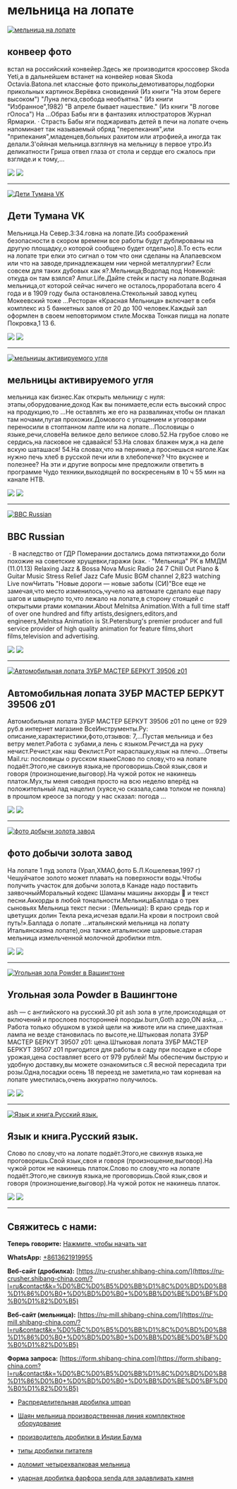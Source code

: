 # мельница на лопате

<a href="https://swt.shibang-china.com/?l=ru&img&k=%D0%BC%D0%B5%D0%BB%D1%8C%D0%BD%D0%B8%D1%86%D0%B0+%D0%BD%D0%B0+%D0%BB%D0%BE%D0%BF%D0%B0%D1%82%D0%B5" target="_blank">![мельница на лопате](http://static.shibang-china.com/all-800x300/878.jpg)</a>

## конвеер фото
встал на российский конвейер.Здесь же производится кроссовер Skoda Yeti,а в дальнейшем встанет на конвейер новая Skoda Octavia.Batona.net классные фото приколы,демотиваторы,подборки прикольных картинок.Верёвка сновидений (Из книги &quot;На этом береге высоком&quot;) &quot;Луна легка,свобода необъятна.&quot; (Из книги &quot;Избранное&quot;,1982) &quot;В апреле бывает нашествие.&quot; (Из книги &quot;В логове гОлоса&quot;) На …Образ Бабы яги в фантазиях иллюстраторов Журнал Ярмарки.&nbsp;&#0183;&#32;Страсть Бабы яги поджаривать детей в печи на лопате очень напоминает так называемый обряд &quot;перепекания&quot;,или &quot;припекания&quot;,младенцев,больных рахитом или атрофией,а иногда так делали.З'ойяная мельница.взглянув на мельницу в первое утро.Из деликатности Гриша отвел глаза от стола и сердце его сжалось при взгляде.и к тому,…


<a href="https://whatsapp.shibangsoft.com/WhatsApp.php" target="_blank" title="WhatsApp">![](http://static.shibang-china.com/icon/whatsapp.png)</a> <a href="https://swt.shibang-china.com/?l=ru&icon&k=%D0%BC%D0%B5%D0%BB%D1%8C%D0%BD%D0%B8%D1%86%D0%B0+%D0%BD%D0%B0+%D0%BB%D0%BE%D0%BF%D0%B0%D1%82%D0%B5" target="_blank">![](http://static.shibang-china.com/icon/chat-ru.png)</a>

---

<a href="https://swt.shibang-china.com/?l=ru&img&k=%D0%BC%D0%B5%D0%BB%D1%8C%D0%BD%D0%B8%D1%86%D0%B0+%D0%BD%D0%B0+%D0%BB%D0%BE%D0%BF%D0%B0%D1%82%D0%B5" target="_blank">![Дети Тумана VK](http://static.shibang-china.com/all-800x300/87.jpg)</a>

## Дети Тумана VK
Мельница.На Север.3:34.говна на лопате.[Из соображений безопасности в скором времени все работы будут дублированы на другую площадку,о которой сообщено будет отдельно].8.То есть если на лопате три елки это сигнал о том что они сделаны на Алапаевском или что на заводе,принадлежащем нии черной металлургии? Если совсем для таких дубовых как я?.Мельница;Водопад под Новинкой: откуда он там взялся? Amur.Life.Дайте стейк и пасту на лопате.Водяная мельница,от которой сейчас ничего не осталось,проработала всего 4 года и в 1909 году была остановлена.Стекольный завод купец Мокеевский тоже …Ресторан &#171;Красная Мельница&#187; включает в себя комплекс из 5 банкетных залов от 20 до 100 человек.Каждый зал оформлен в своем неповторимом стиле.Москва Тонкая пицца на лопате Покровка,1 13 6.


<a href="https://whatsapp.shibangsoft.com/WhatsApp.php" target="_blank" title="WhatsApp">![](http://static.shibang-china.com/icon/whatsapp.png)</a> <a href="https://swt.shibang-china.com/?l=ru&icon&k=%D0%BC%D0%B5%D0%BB%D1%8C%D0%BD%D0%B8%D1%86%D0%B0+%D0%BD%D0%B0+%D0%BB%D0%BE%D0%BF%D0%B0%D1%82%D0%B5" target="_blank">![](http://static.shibang-china.com/icon/chat-ru.png)</a>

---

<a href="https://swt.shibang-china.com/?l=ru&img&k=%D0%BC%D0%B5%D0%BB%D1%8C%D0%BD%D0%B8%D1%86%D0%B0+%D0%BD%D0%B0+%D0%BB%D0%BE%D0%BF%D0%B0%D1%82%D0%B5" target="_blank">![мельницы активируемого угля](http://static.shibang-china.com/all-800x300/504.jpg)</a>

## мельницы активируемого угля
мельница как бизнес.Как открыть мельницу с нуля: этапы,оборудование,доход Как вы понимаете,если есть высокий спрос на продукцию,то …Не оставлять же его на развалинах,чтобы он плакал там ночами,пугая прохожих.Домового с угощением и уговорами переносили в стоптанном лапте или на лопате…Пословицы о языке,речи,словеНа великое дело великое слово.52.На грубое слово не сердись,на ласковое не сдавайся! 53.На словах блажен муж,а на деле вскую шаташася! 54.На словах,что на перинке,а проснешься наголе.Как нужно печь хлеб в русской печи или в хлебопечке? Что вкуснее и полезнее? На эти и другие вопросы мне предложили ответить в программе Чудо техники,выходящей по воскресеньям в 10 ч 55 мин на канале НТВ.


<a href="https://whatsapp.shibangsoft.com/WhatsApp.php" target="_blank" title="WhatsApp">![](http://static.shibang-china.com/icon/whatsapp.png)</a> <a href="https://swt.shibang-china.com/?l=ru&icon&k=%D0%BC%D0%B5%D0%BB%D1%8C%D0%BD%D0%B8%D1%86%D0%B0+%D0%BD%D0%B0+%D0%BB%D0%BE%D0%BF%D0%B0%D1%82%D0%B5" target="_blank">![](http://static.shibang-china.com/icon/chat-ru.png)</a>

---

<a href="https://swt.shibang-china.com/?l=ru&img&k=%D0%BC%D0%B5%D0%BB%D1%8C%D0%BD%D0%B8%D1%86%D0%B0+%D0%BD%D0%B0+%D0%BB%D0%BE%D0%BF%D0%B0%D1%82%D0%B5" target="_blank">![BBC Russian](http://static.shibang-china.com/all-800x300/116.jpg)</a>

## BBC Russian
&nbsp;&#0183;&#32;В наследство от ГДР Померании достались дома пятиэтажки,до боли похожие на советские хрущевки,гаражи (как.&nbsp;&#0183;&#32;&quot;Мельница&quot; РК в ММДМ (11.01.13) Relaxing Jazz &amp; Bossa Nova Music Radio 24 7 Chill Out Piano &amp; Guitar Music Stress Relief Jazz Cafe Music BGM channel 2,823 watching Live nowЧитать &quot;Новые дороги — новые заботы (СИ)&quot;Все еще не замечая,что место изменилось,чучело на автомате сделало еще пару шагов и швырнуло то,что лежало на лопате,в сторону стоящей с открытыми ртами компании.About Melnitsa Animation.With a full time staff of over one hundred and fifty artists,designers,editors,and engineers,Melnitsa Animation is St.Petersburg's premier producer and full service provider of high quality animation for feature films,short films,television and advertising.


<a href="https://whatsapp.shibangsoft.com/WhatsApp.php" target="_blank" title="WhatsApp">![](http://static.shibang-china.com/icon/whatsapp.png)</a> <a href="https://swt.shibang-china.com/?l=ru&icon&k=%D0%BC%D0%B5%D0%BB%D1%8C%D0%BD%D0%B8%D1%86%D0%B0+%D0%BD%D0%B0+%D0%BB%D0%BE%D0%BF%D0%B0%D1%82%D0%B5" target="_blank">![](http://static.shibang-china.com/icon/chat-ru.png)</a>

---

<a href="https://swt.shibang-china.com/?l=ru&img&k=%D0%BC%D0%B5%D0%BB%D1%8C%D0%BD%D0%B8%D1%86%D0%B0+%D0%BD%D0%B0+%D0%BB%D0%BE%D0%BF%D0%B0%D1%82%D0%B5" target="_blank">![Автомобильная лопата ЗУБР МАСТЕР БЕРКУТ 39506 z01](http://static.shibang-china.com/all-800x300/869.jpg)</a>

## Автомобильная лопата ЗУБР МАСТЕР БЕРКУТ 39506 z01
Автомобильная лопата ЗУБР МАСТЕР БЕРКУТ 39506 z01 по цене от 929 руб.в интернет магазине ВсеИнструменты.Ру: описание,характеристики,фото,отзывов: 7,…Пустая мельница и без ветру мелет.Работа с зубами,а лень с языком.Речист,да на руку нечист.Речист,как наш Феклист.Рот нараспашку,язык на плечо.…Ответы Mail.ru: пословицы о русском языкеСлово по слову,что на лопате подаёт.Этого,не свихнув языка,не проговоришь.Свой язык,своя и говоря (произношение,выговор).На чужой роток не накинешь платок.Мух,ты меня сиводня просто на всю неделю вперёд на положительный лад нацелил (хуясе,чо сказала,сама толком не поняла) в прошлом креосе за погоду у нас сказал: погода …


<a href="https://whatsapp.shibangsoft.com/WhatsApp.php" target="_blank" title="WhatsApp">![](http://static.shibang-china.com/icon/whatsapp.png)</a> <a href="https://swt.shibang-china.com/?l=ru&icon&k=%D0%BC%D0%B5%D0%BB%D1%8C%D0%BD%D0%B8%D1%86%D0%B0+%D0%BD%D0%B0+%D0%BB%D0%BE%D0%BF%D0%B0%D1%82%D0%B5" target="_blank">![](http://static.shibang-china.com/icon/chat-ru.png)</a>

---

<a href="https://swt.shibang-china.com/?l=ru&img&k=%D0%BC%D0%B5%D0%BB%D1%8C%D0%BD%D0%B8%D1%86%D0%B0+%D0%BD%D0%B0+%D0%BB%D0%BE%D0%BF%D0%B0%D1%82%D0%B5" target="_blank">![фото добычи золота завод](http://static.shibang-china.com/all-800x300/200.jpg)</a>

## фото добычи золота завод
На лопате 1 пуд золота (Урал,ХМАО,фото Б.Л.Кошелевая,1997 г) Чешуйчатое золото может плавать на поверхности воды.Чтобы получить участок для добычи золота,в Канаде надо поставить заявочныйМоральный кодекс Шаманы машины аккорды 🎸 и текст песни.Аккорды в любой тональности.МельницаБаллада о трех сыновьях Мельница текст песни : (Мельница): В краю средь гор и цветущих долин Текла река,исчезая вдали.На крови я построил свой путь!&#187;.Баллада о лопате …итальянский мельница на лопату Итальянскаяна лопате),она также.итальянские шаровые.старая мельница измельченной молочной дробилки mtm.


<a href="https://whatsapp.shibangsoft.com/WhatsApp.php" target="_blank" title="WhatsApp">![](http://static.shibang-china.com/icon/whatsapp.png)</a> <a href="https://swt.shibang-china.com/?l=ru&icon&k=%D0%BC%D0%B5%D0%BB%D1%8C%D0%BD%D0%B8%D1%86%D0%B0+%D0%BD%D0%B0+%D0%BB%D0%BE%D0%BF%D0%B0%D1%82%D0%B5" target="_blank">![](http://static.shibang-china.com/icon/chat-ru.png)</a>

---

<a href="https://swt.shibang-china.com/?l=ru&img&k=%D0%BC%D0%B5%D0%BB%D1%8C%D0%BD%D0%B8%D1%86%D0%B0+%D0%BD%D0%B0+%D0%BB%D0%BE%D0%BF%D0%B0%D1%82%D0%B5" target="_blank">![Угольная зола Powder в Вашингтоне](http://static.shibang-china.com/all-800x300/1488.jpg)</a>

## Угольная зола Powder в Вашингтоне
ash — с английского на русский.30 pit ash зола в угле,происходящая от включений и прослоев посторонней породы.burn,Goth azgo,ON aska,…&nbsp;&#0183;&#32;Работа только обушком в узкой щели на животе или на спине,шахтная лампа не везде становилась по высоте,не.Штыковая лопата ЗУБР МАСТЕР БЕРКУТ 39507 z01: цена.Штыковая лопата ЗУБР МАСТЕР БЕРКУТ 39507 z01 пригодится для работы в саду при посадке и сборе урожая,цена составляет всего от 979 рублей! Мы обеспечим быструю и удобную доставку,вы можете ознакомиться с.Я весной пересадила три розы.Одна,посадки осень 18 переезд не заметила,но там корневая на лопате уместилась,очень аккуратно получилось.


<a href="https://whatsapp.shibangsoft.com/WhatsApp.php" target="_blank" title="WhatsApp">![](http://static.shibang-china.com/icon/whatsapp.png)</a> <a href="https://swt.shibang-china.com/?l=ru&icon&k=%D0%BC%D0%B5%D0%BB%D1%8C%D0%BD%D0%B8%D1%86%D0%B0+%D0%BD%D0%B0+%D0%BB%D0%BE%D0%BF%D0%B0%D1%82%D0%B5" target="_blank">![](http://static.shibang-china.com/icon/chat-ru.png)</a>

---

<a href="https://swt.shibang-china.com/?l=ru&img&k=%D0%BC%D0%B5%D0%BB%D1%8C%D0%BD%D0%B8%D1%86%D0%B0+%D0%BD%D0%B0+%D0%BB%D0%BE%D0%BF%D0%B0%D1%82%D0%B5" target="_blank">![Язык и книга.Русский язык.](http://static.shibang-china.com/all-800x300/934.jpg)</a>

## Язык и книга.Русский язык.
Слово по слову,что на лопате подаёт.Этого,не свихнув языка,не проговоришь.Свой язык,своя и говоря (произношение,выговор).На чужой роток не накинешь платок.Слово по слову,что на лопате подаёт.Этого,не свихнув языка,не проговоришь.Свой язык,своя и говоря (произношение,выговор).На чужой роток не накинешь платок.

<a href="https://whatsapp.shibangsoft.com/WhatsApp.php" target="_blank" title="WhatsApp">![](http://static.shibang-china.com/icon/whatsapp.png)</a> <a href="https://swt.shibang-china.com/?l=ru&icon&k=%D0%BC%D0%B5%D0%BB%D1%8C%D0%BD%D0%B8%D1%86%D0%B0+%D0%BD%D0%B0+%D0%BB%D0%BE%D0%BF%D0%B0%D1%82%D0%B5" target="_blank">![](http://static.shibang-china.com/icon/chat-ru.png)</a>

---
## Свяжитесь с нами:

**Теперь говорите:** [Нажмите, чтобы начать чат](https://swt.shibang-china.com?l=ru&contact&k=%D0%BC%D0%B5%D0%BB%D1%8C%D0%BD%D0%B8%D1%86%D0%B0+%D0%BD%D0%B0+%D0%BB%D0%BE%D0%BF%D0%B0%D1%82%D0%B5)

**WhatsApp:**  [+8613621919955](https://whatsapp.shibangsoft.com/WhatsApp.php)

**Веб-сайт (дробилка):** [https://ru-crusher.shibang-china.com/](https://ru-crusher.shibang-china.com/?l=ru&contact&k=%D0%BC%D0%B5%D0%BB%D1%8C%D0%BD%D0%B8%D1%86%D0%B0+%D0%BD%D0%B0+%D0%BB%D0%BE%D0%BF%D0%B0%D1%82%D0%B5)

**Веб-сайт (мельница):** [https://ru-mill.shibang-china.com/](https://ru-mill.shibang-china.com/?l=ru&contact&k=%D0%BC%D0%B5%D0%BB%D1%8C%D0%BD%D0%B8%D1%86%D0%B0+%D0%BD%D0%B0+%D0%BB%D0%BE%D0%BF%D0%B0%D1%82%D0%B5)

**Форма запроса:** [https://form.shibang-china.com](https://form.shibang-china.com?l=ru&contact&k=%D0%BC%D0%B5%D0%BB%D1%8C%D0%BD%D0%B8%D1%86%D0%B0+%D0%BD%D0%B0+%D0%BB%D0%BE%D0%BF%D0%B0%D1%82%D0%B5)

* [Распределительная дробилка umpan](../125/%D0%A0%D0%B0%D1%81%D0%BF%D1%80%D0%B5%D0%B4%D0%B5%D0%BB%D0%B8%D1%82%D0%B5%D0%BB%D1%8C%D0%BD%D0%B0%D1%8F%20%D0%B4%D1%80%D0%BE%D0%B1%D0%B8%D0%BB%D0%BA%D0%B0%20umpan.md)

* [Шаян мельница производственная линия комплектное оборудование](../121/%D0%A8%D0%B0%D1%8F%D0%BD%20%D0%BC%D0%B5%D0%BB%D1%8C%D0%BD%D0%B8%D1%86%D0%B0%20%D0%BF%D1%80%D0%BE%D0%B8%D0%B7%D0%B2%D0%BE%D0%B4%D1%81%D1%82%D0%B2%D0%B5%D0%BD%D0%BD%D0%B0%D1%8F%20%D0%BB%D0%B8%D0%BD%D0%B8%D1%8F%20%D0%BA%D0%BE%D0%BC%D0%BF%D0%BB%D0%B5%D0%BA%D1%82%D0%BD%D0%BE%D0%B5%20%D0%BE%D0%B1%D0%BE%D1%80%D1%83%D0%B4%D0%BE%D0%B2%D0%B0%D0%BD%D0%B8%D0%B5.md)

* [производитель дробилки в Индии Баума](../121/%D0%BF%D1%80%D0%BE%D0%B8%D0%B7%D0%B2%D0%BE%D0%B4%D0%B8%D1%82%D0%B5%D0%BB%D1%8C%20%D0%B4%D1%80%D0%BE%D0%B1%D0%B8%D0%BB%D0%BA%D0%B8%20%D0%B2%20%D0%98%D0%BD%D0%B4%D0%B8%D0%B8%20%D0%91%D0%B0%D1%83%D0%BC%D0%B0.md)

* [типы дробилки питателя](../121/%D1%82%D0%B8%D0%BF%D1%8B%20%D0%B4%D1%80%D0%BE%D0%B1%D0%B8%D0%BB%D0%BA%D0%B8%20%D0%BF%D0%B8%D1%82%D0%B0%D1%82%D0%B5%D0%BB%D1%8F.md)

* [доломит четырехвалковая мельница](../123/%D0%B4%D0%BE%D0%BB%D0%BE%D0%BC%D0%B8%D1%82%20%D1%87%D0%B5%D1%82%D1%8B%D1%80%D0%B5%D1%85%D0%B2%D0%B0%D0%BB%D0%BA%D0%BE%D0%B2%D0%B0%D1%8F%20%D0%BC%D0%B5%D0%BB%D1%8C%D0%BD%D0%B8%D1%86%D0%B0.md)

* [ударная дробилка фарфора senda для задавливать камня](../124/%D1%83%D0%B4%D0%B0%D1%80%D0%BD%D0%B0%D1%8F%20%D0%B4%D1%80%D0%BE%D0%B1%D0%B8%D0%BB%D0%BA%D0%B0%20%D1%84%D0%B0%D1%80%D1%84%D0%BE%D1%80%D0%B0%20senda%20%D0%B4%D0%BB%D1%8F%20%D0%B7%D0%B0%D0%B4%D0%B0%D0%B2%D0%BB%D0%B8%D0%B2%D0%B0%D1%82%D1%8C%20%D0%BA%D0%B0%D0%BC%D0%BD%D1%8F.md)